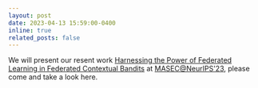 ```yaml
---
layout: post
date: 2023-04-13 15:59:00-0400
inline: true
related_posts: false
---
```


We will present our resent work [Harnessing the Power of Federated Learning in Federated Contextual Bandits](https://openreview.net/attachment?id=1Zb8JjrgSK&name=pdf) at [MASEC@NeurIPS'23](https://openreview.net/group?id=NeurIPS.cc/2023/Workshop/MASEC#tab-accept), please come and take a look here.
